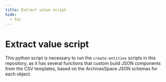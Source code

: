 ```yaml
---
title: Extract value script
hide:
  - toc
---
```


# Extract value script

This python script is necessary to run the `create-entities` scripts in this repository, as it has several functions that custom build JSON components from the CSV templates, based on the ArchivesSpace JSON schemas for each object.
